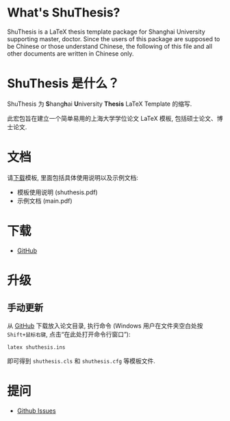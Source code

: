# What's ShuThesis?
ShuThesis is a LaTeX thesis template package for Shanghai University supporting master, doctor. 
Since the users of this package are supposed to be Chinese or those understand Chinese, the following 
of this file and all other documents are written in Chinese only.

# ShuThesis 是什么？
ShuThesis 为 <b>S</b>hang<b>h</b>ai <b>U</b>niversity <b>Thesis</b> LaTeX Template 的缩写.

此宏包旨在建立一个简单易用的上海大学学位论文 LaTeX 模板, 包括硕士论文、博士论文. 

# 文档
请[下载](https://github.com/ahhylau/shuthesis)模板, 里面包括具体使用说明以及示例文档:

* 模板使用说明 (shuthesis.pdf)
* 示例文档 (main.pdf)

# 下载

* [GitHub](https://github.com/ahhylau/shuthesis)

# 升级

## 手动更新
从 [GitHub](https://github.com/ahhylau/shuthesis) 下载放入论文目录, 执行命令 (Windows 用户在文件夹空白处按`Shift+鼠标右键`, 点击“在此处打开命令行窗口”):

    latex shuthesis.ins

即可得到 `shuthesis.cls` 和 `shuthesis.cfg` 等模板文件.

# 提问

* [Github Issues](http://github.com/ahhylau/shuthesis/issues)


